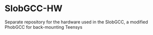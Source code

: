 # SlobGCC-HW
Separate repository for the hardware used in the SlobGCC, a modified PhobGCC for back-mounting Teensys
